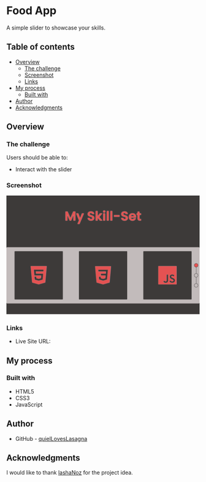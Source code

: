 # Food App

A simple slider to showcase your skills.

## Table of contents

- [Overview](#overview)
  - [The challenge](#the-challenge)
  - [Screenshot](#screenshot)
  - [Links](#links)
- [My process](#my-process)
  - [Built with](#built-with)
- [Author](#author)
- [Acknowledgments](#acknowledgments)

## Overview

### The challenge

Users should be able to:

- Interact with the slider

### Screenshot

![Project Overview](./assets/preview.png)

### Links

- Live Site URL: []()

## My process

### Built with

- HTML5
- CSS3
- JavaScript

## Author

- GitHub - [quielLovesLasagna](https://github.com/quielLovesLasagna)

## Acknowledgments

I would like to thank [lashaNoz](https://github.com/lashaNoz) for the project idea.
